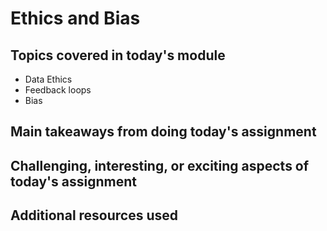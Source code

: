 # Ethics and Bias

## Topics covered in today's module
* Data Ethics
* Feedback loops
* Bias

## Main takeaways from doing today's assignment
<To be filled>

## Challenging, interesting, or exciting aspects of today's assignment
<To be filled>

## Additional resources used 
<To be filled>
